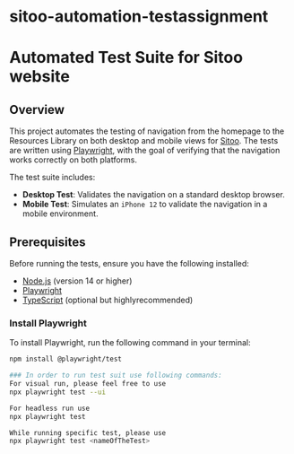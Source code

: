 # sitoo-automation-testassignment
# Automated Test Suite for Sitoo website

## Overview
This project automates the testing of navigation from the homepage to the Resources Library on both desktop and mobile views for [Sitoo](https://sitoo.com). The tests are written using [Playwright](https://playwright.dev/), with the goal of verifying that the navigation works correctly on both platforms.

The test suite includes:
- **Desktop Test**: Validates the navigation on a standard desktop browser.
- **Mobile Test**: Simulates an `iPhone 12` to validate the navigation in a mobile environment.

## Prerequisites
Before running the tests, ensure you have the following installed:
- [Node.js](https://nodejs.org/en/download/) (version 14 or higher)
- [Playwright](https://playwright.dev/)
- [TypeScript](https://www.typescriptlang.org/) (optional but highlyrecommended)

### Install Playwright
To install Playwright, run the following command in your terminal:
```bash
npm install @playwright/test

### In order to run test suit use following commands:
For visual run, please feel free to use 
npx playwright test --ui

For headless run use
npx playwright test 

While running specific test, please use 
npx playwright test <nameOfTheTest>